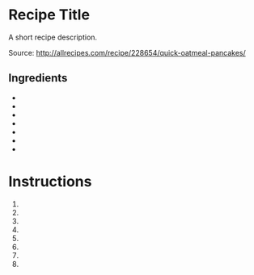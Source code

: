 # Recipe Title

A short recipe description.

Source: http://allrecipes.com/recipe/228654/quick-oatmeal-pancakes/

## Ingredients

- 
- 
- 
- 
- 
- 
- 

# Instructions

1. 
2. 
3. 
4. 
5. 
6.
7.
8.
